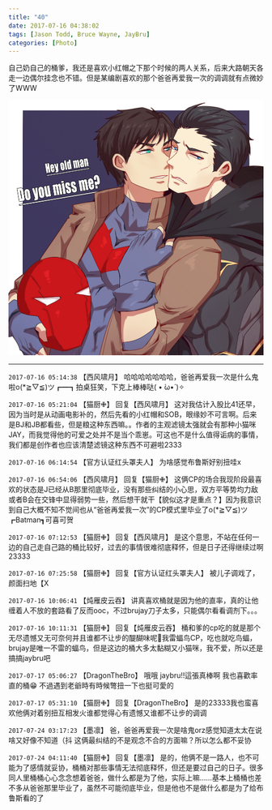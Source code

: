 ```yaml
---
title: "40"
date: 2017-07-16 04:38:02
tags: [Jason Todd, Bruce Wayne, JayBru]
categories: [Photo]
---
```


<p>自己奶自己的桶爹，我还是喜欢小红帽之下那个时候的两人关系，后来大路朝天各走一边偶尔挂念也不错。但是某编剧喜欢的那个爸爸再爱我一次的调调就有点微妙了WWW<br /></p>

![](https://raw.githubusercontent.com/alicewish/meowchain247/master/img_cVZNdzJtQk9JV2MvV0s0RU95OUoxdFpKZUhhS2FUaVhXZHdkRTRwdWxMdkNYeEFhSnNuRlR3PT0.jpg)

---

`2017-07-16 05:14:38` 【西风啸月】 哈哈哈哈哈哈哈，爸爸再爱我一次是什么鬼啦o(*≧▽≦)ツ┏━┓拍桌狂笑，下克上棒棒哒( • ̀ω•́ )✧

`2017-07-16 05:21:04` 【猫厨✙】 回复【西风啸月】 这对我估计入股比41还早，因为当时是从动画电影补的，然后先看的小红帽和SOB，眼缘妙不可言啊。后来是BJ和JB都看些，但是粮这种东西嘛。。作者的主观滤镜太强就会有那种小猫咪JAY，而我觉得他的可爱之处并不是当个乖崽。可这也不是什么值得诟病的事情，我们都是创作者也应该清楚滤镜这种东西不可避啦2333

`2017-07-16 06:14:54` 【官方认证红头罩夫人】 为啥感觉布鲁斯好别扭哇x

`2017-07-16 06:54:06` 【西风啸月】 回复【猫厨✙】 这俩CP的场合我现阶段最喜欢的状态是J已经从B那里彻底毕业，没有那些纠结的小心思，双方平等势均力敌或者B会在交锋中显得弱势一些，然后想干就干【貌似这才是重点？】因为我意识到自己大概不知不觉间也从“爸爸再爱我一次”的CP模式里毕业了o(*≧▽≦)ツ┏Batman┓可喜可贺

`2017-07-16 07:12:53` 【猫厨✙】 回复【西风啸月】 是这个意思，不站在任何一边的自己走自己路的桶比较好，过去的事情很难彻底释怀，但是日子还得继续过啊23333

`2017-07-16 07:25:58` 【猫厨✙】 回复【官方认证红头罩夫人】 被儿子调戏了，颜面扫地【X

`2017-07-16 10:06:41` 【炖雁皮云吞】 讲真喜欢桶就是因为他的直率，真的让他缠着人不放的套路看了反而ooc，不过brujay刀子太多，只能偶尔看看调剂下。。。

`2017-07-16 10:11:31` 【猫厨✙】 回复【炖雁皮云吞】 桶和爹的cp吃的就是那个无尽遗憾又无可奈何并且谁都不让步的醍醐味呢🤔我雷蝠鸟CP，吃也就吃鸟蝠，brujay是唯一不雷的蝠鸟，但是这边的桶大多太黏糊又小猫咪，我不爱，所以还是搞搞jaybru吧

`2017-07-17 05:06:27` 【DragonTheBro】 哦哦 jaybru!!這張真棒啊 我也喜歡率直的桶😁 不過遇到老爺時有時候彆扭一下也挺可愛的

`2017-07-17 05:31:10` 【猫厨✙】 回复【DragonTheBro】 是的23333我也蛮喜欢他俩对着别扭互相发火谁都觉得心有遗憾又谁都不让步的调调

`2017-07-24 03:17:23` 【墨凛】 爸，爸爸再爱我一次是啥鬼orz感觉知道太太在说啥又好像不知道（抖 这俩最纠结的不是观念不合的方面嘛？所以怎么都不妥协

`2017-07-24 04:11:40` 【猫厨✙】 回复【墨凛】 是的，他俩不是一路人，也不可能为了感情就妥协，桶桶对那些事情无法彻底释怀，但还是要过自己的日子。很多同人里桶桶心心念念想着爸爸，做什么都是为了他，实际上嘛……基本上桶桶也差不多从爸爸那里毕业了，虽然不可能彻底毕业，但是他也不是做什么都是为了给布鲁斯看的了
